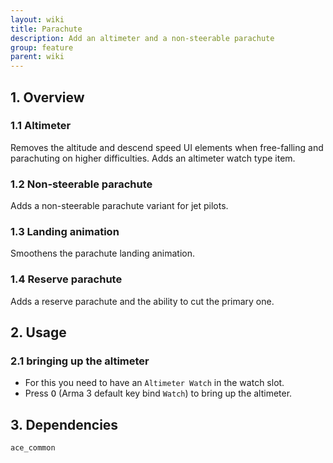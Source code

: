 ```yaml
---
layout: wiki
title: Parachute
description: Add an altimeter and a non-steerable parachute
group: feature
parent: wiki
---
```


## 1. Overview

### 1.1 Altimeter
Removes the altitude and descend speed UI elements when free-falling and parachuting on higher difficulties. Adds an altimeter watch type item.

### 1.2 Non-steerable parachute
Adds a non-steerable parachute variant for jet pilots.

### 1.3 Landing animation
Smoothens the parachute landing animation.

### 1.4 Reserve parachute
Adds a reserve parachute and the ability to cut the primary one.

## 2. Usage

### 2.1 bringing up the altimeter
- For this you need to have an `Altimeter Watch` in the watch slot.
- Press <kbd>O</kbd> (Arma 3 default key bind `Watch`) to bring up the altimeter.

## 3. Dependencies

`ace_common`
